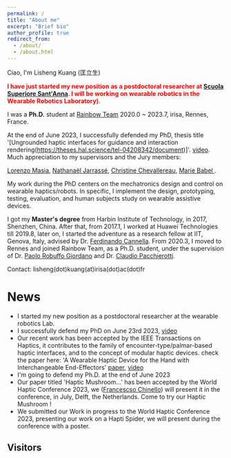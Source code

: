 ```yaml
---
permalink: /
title: "About me"
excerpt: "Brief bio"
author_profile: true
redirect_from:
  - /about/
  - /about.html
---
```

Ciao, I'm Lisheng Kuang (匡立生)

<span style="color:red"> **I have just started my new position as a postdoctoral researcher at [Scuola Superiore Sant'Anna](https://www.santannapisa.it/en/institute/biorobotics/wearable-robotics-laboratory). I will be working on wearable robotics in the Wearable Robotics Laboratory)**</span>.

I was a **Ph.D.** student at [Rainbow Team](https://team.inria.fr/rainbow/fr/author/lkuang/) 2020.0 ~ 2023.7, irisa, Rennes, France. 

At the end of June 2023, I successfully defended my PhD, thesis title '[Ungrounded haptic interfaces for guidance and interaction rendering(https://theses.hal.science/tel-04208342/document)]'. [video](https://youtube.com/live/rkTij_Y27F0).
Much appreciation to my supervisors and the Jury members:

[Lorenzo Masia](https://www.lorenzomasia.com/),
[Nathanaël Jarrassé](https://www.n-jarrasse.fr/),
[Christine Chevallereau](https://scholar.google.com/citations?user=JzYkhbUAAAAJ&hl=en),
[Marie Babel ](https://team.inria.fr/rainbow/team/marie-babel/).

My work during the PhD centers on the mechatronics design and control on wearable haptics/robots. In specific, I implement the design, prototyping, testing, evaluation, and human subjects study on wearable assistive devices. 

I got my **Master's degree** from Harbin Institute of Technology, in 2017, Shenzhen, China. 
After that, from 2017.1, I worked at Huawei Technologies till 2019.8, 
later on, I started the adventure as a research fellow at IIT, Genova, Italy, advised by Dr. [Ferdinando Cannella](https://www.iit.it/people-details/-/people/ferdinando-cannella). 
From 2020.3, I moved to Rennes and joined Rainbow Team, as a Ph.D. student, under the supervision of Dr. [Paolo Robuffo Giordano](https://team.inria.fr/rainbow/fr/team/prg/) and Dr. [Claudio Pacchierotti](https://team.inria.fr/rainbow/fr/team/claudio-pacchierotti/).

Contact: lisheng(dot)kuang(at)irisa(dot)ac(dot)fr



# News
* I started my new position as a postdoctoral researcher at the wearable robotics Lab.
* I successfully defend my PhD on June 23rd 2023, [video](https://youtube.com/live/rkTij_Y27F0)
* Our recent work has been accepted by the IEEE Transactions on Haptics, it contributes to the family of encounter-type/palmar-based haptic interfaces, and to the concept of modular haptic devices. check the paper here: 'A Wearable Haptic Device for the Hand with Interchangeable End-Effectors' [paper](https://ieeexplore.ieee.org/document/10148827), [video](https://www.youtube.com/watch?v=1rs0s9UN2fI)
* I'm going to defend my Ph.D. at the end of June 2023
* Our paper titled 'Haptic Mushroom...' has been accepted by the World Haptic Conference 2023, we ([Francescso Chinello](https://pure.au.dk/portal/en/persons/id(accad1e3-5976-4e97-80aa-660e721126bd).html)) will present it in the conference, in July, Delft, the Netherlands. Come to try our Haptic Mushroom !
* We submitted our Work in progress to the World Haptic Conference 2023, presenting our work on a Hapti Spider, we will present during the conference with a poster.
  
## Visitors
<!--- <div style="display:inline-block;width:300px;"><script type="text/javascript" src="//rf.revolvermaps.com/0/0/7.js?i=5s2tz6kw2w2&amp;m=0&amp;c=ff0000&amp;cr1=ffffff&amp;sx=0" async="async"></script></div> -->
<script type="text/javascript" src="//rf.revolvermaps.com/0/0/6.js?i=58kke8vygs7&amp;m=7&amp;c=e63100&amp;cr1=ffffff&amp;f=arial&amp;l=0&amp;bv=90&amp;lx=-420&amp;ly=420&amp;hi=20&amp;he=7&amp;hc=a8ddff&amp;rs=80" async="async"></script>
<!-- Google tag (gtag.js) 
<script async src="https://www.googletagmanager.com/gtag/js?id=G-H8KEBJGY89"></script>
<script>
  window.dataLayer = window.dataLayer || [];
  function gtag(){dataLayer.push(arguments);}
  gtag('js', new Date());

  gtag('config', 'G-H8KEBJGY89');
</script>
-->
